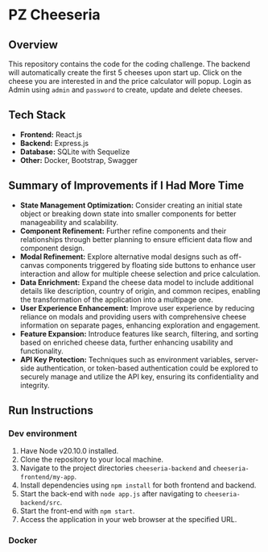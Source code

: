 # PZ Cheeseria

## Overview

This repository contains the code for the coding challenge. The backend will automatically create the first 5 cheeses upon start up. Click on the cheese you are interested in and the price calculator will popup. Login as Admin using `admin` and `password` to create, update and delete cheeses.

## Tech Stack

-   **Frontend:** React.js
-   **Backend:** Express.js
-   **Database:** SQLite with Sequelize
-   **Other:** Docker, Bootstrap, Swagger

## Summary of Improvements if I Had More Time

-   **State Management Optimization:** Consider creating an initial state object or breaking down state into smaller components for better manageability and scalability.
-   **Component Refinement:** Further refine components and their relationships through better planning to ensure efficient data flow and component design.
-   **Modal Refinement:** Explore alternative modal designs such as off-canvas components triggered by floating side buttons to enhance user interaction and allow for multiple cheese selection and price calculation.
-   **Data Enrichment:** Expand the cheese data model to include additional details like description, country of origin, and common recipes, enabling the transformation of the application into a multipage one.
-   **User Experience Enhancement:** Improve user experience by reducing reliance on modals and providing users with comprehensive cheese information on separate pages, enhancing exploration and engagement.
-   **Feature Expansion:** Introduce features like search, filtering, and sorting based on enriched cheese data, further enhancing usability and functionality.
-   **API Key Protection:** Techniques such as environment variables, server-side authentication, or token-based authentication could be explored to securely manage and utilize the API key, ensuring its confidentiality and integrity.

## Run Instructions

### Dev environment

1. Have Node v20.10.0 installed.
2. Clone the repository to your local machine.
3. Navigate to the project directories `cheeseria-backend` and `cheeseria-frontend/my-app`.
4. Install dependencies using `npm install` for both frontend and backend.
5. Start the back-end with `node app.js` after navigating to `cheeseria-backend/src`.
6. Start the front-end with `npm start`.
7. Access the application in your web browser at the specified URL.

### Docker
